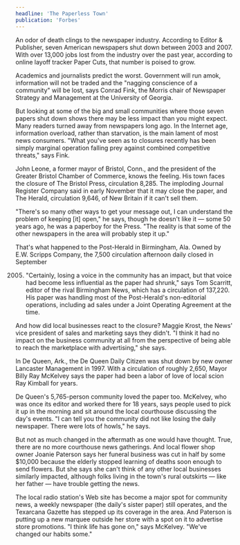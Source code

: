 ```yaml
---
headline: 'The Paperless Town'
publication: 'Forbes'
---
```


An odor of death clings to the newspaper industry. According to Editor &
Publisher, seven American newspapers shut down between 2003 and 2007. With
over 13,000 jobs lost from the industry over the past year, according to
online layoff tracker Paper Cuts, that number is poised to grow.

Academics and journalists predict the worst. Government will run amok,
information will not be traded and the "nagging conscience of a community"
will be lost, says Conrad Fink, the Morris chair of Newspaper Strategy and
Management at the University of Georgia.

But looking at some of the big and small communities where those seven
papers shut down shows there may be less impact than you might expect.
Many readers turned away from newspapers long ago. In the Internet age,
information overload, rather than starvation, is the main lament of most
news consumers. "What you've seen as to closures recently has been simply
marginal operation falling prey against combined competitive threats,"
says Fink.

John Leone, a former mayor of Bristol, Conn., and the president of the
Greater Bristol Chamber of Commerce, knows the feeling. His town faces the
closure of The Bristol Press, circulation 8,285. The imploding Journal
Register Company said in early November that it may close the paper, and
The Herald, circulation 9,646, of New Britain if it can't sell them.

"There's so many other ways to get your message out, I can understand the
problem of keeping [it] open," he says, though he doesn't like it — some
50 years ago, he was a paperboy for the Press. "The reality is that some
of the other newspapers in the area will probably step it up."

That's what happened to the Post-Herald in Birmingham, Ala. Owned by E.W.
Scripps Company, the 7,500 circulation afternoon daily closed in September

2005. "Certainly, losing a voice in the community has an impact, but that
      voice had become less influential as the paper had shrunk," says Tom
      Scarritt, editor of the rival Birmingham News, which has a circulation of
      137,220. His paper was handling most of the Post-Herald's non-editorial
      operations, including ad sales under a Joint Operating Agreement at the
      time.

And how did local businesses react to the closure? Maggie Krost, the News'
vice president of sales and marketing says they didn't. "I think it had no
impact on the business community at all from the perspective of being able
to reach the marketplace with advertising," she says.

In De Queen, Ark., the De Queen Daily Citizen was shut down by new owner
Lancaster Management in 1997. With a circulation of roughly 2,650, Mayor
Billy Ray McKelvey says the paper had been a labor of love of local scion
Ray Kimball for years.

De Queen's 5,765-person community loved the paper too. McKelvey, who was
once its editor and worked there for 18 years, says people used to pick it
up in the morning and sit around the local courthouse discussing the day's
events. "I can tell you the community did not like losing the daily
newspaper. There were lots of howls," he says.

But not as much changed in the aftermath as one would have thought. True,
there are no more courthouse news gatherings. And local flower shop owner
Joanie Paterson says her funeral business was cut in half by some \$10,000
because the elderly stopped learning of deaths soon enough to send
flowers. But she says she can't think of any other local businesses
similarly impacted, although folks living in the town's rural outskirts —
like her father — have trouble getting the news.

The local radio station's Web site has become a major spot for community
news, a weekly newspaper (the daily's sister paper) still operates, and
the Texarcana Gazette has stepped up its coverage in the area. And
Paterson is putting up a new marquee outside her store with a spot on it
to advertise store promotions. "I think life has gone on," says McKelvey.
"We've changed our habits some."
